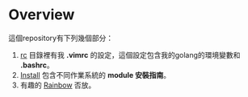 # Overview
這個repository有下列幾個部分：<br/>

1.  [rc](https://github.com/yenchihliao/OSModuleInstall/tree/master/rc) 目錄裡有我 **.vimrc** 的設定，這個設定包含我的golang的環境變數和 **.bashrc**。
2.  [Install](https://github.com/yenchihliao/OSModuleInstall/tree/master/Install) 包含不同作業系統的 **module 安裝指南**。
3. 有趣的 [Rainbow](https://github.com/yenchihliao/OSModuleInstall/tree/master/Rainbow) 否放。

